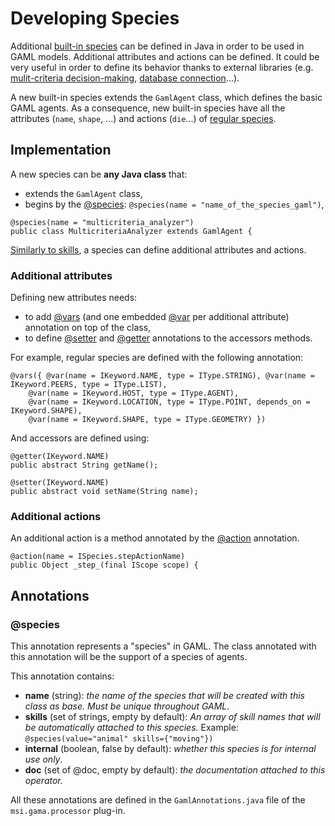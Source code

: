 # Developing Species



Additional [built-in species](BuiltInSpecies.md) can be defined in Java in order to be used in GAML models. Additional attributes and actions can be defined. It could be very useful in order to define its behavior thanks to external libraries (e.g. [mulit-criteria decision-making](OtherBuiltInSpecies.md), [database connection](OtherBuiltInSpecies.md)...).

A new built-in species extends the `GamlAgent` class, which defines the basic GAML agents. As a consequence, new built-in species have all the attributes (`name`, `shape`, ...) and actions (`die`...) of [regular species](AgentBuiltIn.md).






## Implementation

A new species can be **any Java class** that:
  * extends the `GamlAgent` class,
  * begins by the [@species](https://github.com/mazarsju/gama_doc_17/wiki/WikiOnly/DevelopingExtensions/DevelopingIndexAnnotations.md#@species): `@species(name = "name_of_the_species_gaml")`,
```
@species(name = "multicriteria_analyzer")
public class MulticriteriaAnalyzer extends GamlAgent {
```

[Similarly to skills](DevelopingSkills.md), a species can define additional attributes and actions.

### Additional attributes

Defining new attributes needs:
  * to add [@vars](https://github.com/mazarsju/gama_doc_17/wiki/WikiOnly/DevelopingExtensions/DevelopingIndexAnnotations.md#@vars) (and one embedded [@var](https://github.com/mazarsju/gama_doc_17/wiki/WikiOnly/DevelopingExtensions/DevelopingIndexAnnotations.md#@var) per additional attribute) annotation on top of the class,
  * to define [@setter](https://github.com/mazarsju/gama_doc_17/wiki/WikiOnly/DevelopingExtensions/DevelopingIndexAnnotations.md#@setter) and [@getter](https://github.com/mazarsju/gama_doc_17/wiki/WikiOnly/DevelopingExtensions/DevelopingIndexAnnotations.md#@getter) annotations to the accessors methods.

For example, regular species are defined with the following annotation:
```
@vars({ @var(name = IKeyword.NAME, type = IType.STRING), @var(name = IKeyword.PEERS, type = IType.LIST),
	@var(name = IKeyword.HOST, type = IType.AGENT),
	@var(name = IKeyword.LOCATION, type = IType.POINT, depends_on = IKeyword.SHAPE),
	@var(name = IKeyword.SHAPE, type = IType.GEOMETRY) })
```

And accessors are defined using:
```
@getter(IKeyword.NAME)
public abstract String getName();

@setter(IKeyword.NAME)
public abstract void setName(String name);
```

### Additional actions

An additional action is a method annotated by the [@action](https://github.com/mazarsju/gama_doc_17/wiki/WikiOnly/DevelopingExtensions/DevelopingIndexAnnotations.md#@action) annotation.
```
@action(name = ISpecies.stepActionName)
public Object _step_(final IScope scope) {
```






## Annotations
### @species
This annotation represents a "species" in GAML. The class annotated with this annotation will be the support of a species of agents.

This annotation contains:
  * **name** (string): _the name of the species that will be created with this class as base. Must be unique throughout GAML_.
  * **skills** (set of strings, empty by default): _An array of skill names that will be automatically attached to this species._ Example: ```
 @species(value="animal" skills={"moving"}) ```
  * **internal** (boolean, false by default): _whether this species is for internal use only_.
  * **doc** (set of @doc, empty by default): _the documentation attached to this operator._

All these annotations are defined in the `GamlAnnotations.java` file of the `msi.gama.processor` plug-in.